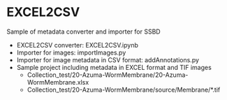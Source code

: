 # EXCEL2CSV

Sample of metadata converter and importer for SSBD

* EXCEL2CSV converter: EXCEL2CSV.ipynb
* Importer for images: importImages.py
* Importer for image metadata in CSV format: addAnnotations.py
* Sample project including metadata in EXCEL format and TIF images
  * Collection_test/20-Azuma-WormMembrane/20-Azuma-WormMembrane.xlsx
  * Collection_test/20-Azuma-WormMembrane/source/Membrane/*.tif

